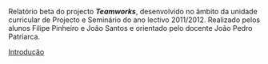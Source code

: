 Relatório beta do projecto ***Teamworks***, desenvolvido no âmbito da unidade curricular de Projecto e Seminário do ano lectivo 2011/2012. 
Realizado pelos alunos Filipe Pinheiro e João Santos e orientado pelo docente João Pedro Patriarca.

[Introdução](https://github.com/isel-leic-ps/LI61N-G07/blob/master/doc/rb/Introducao.md)
